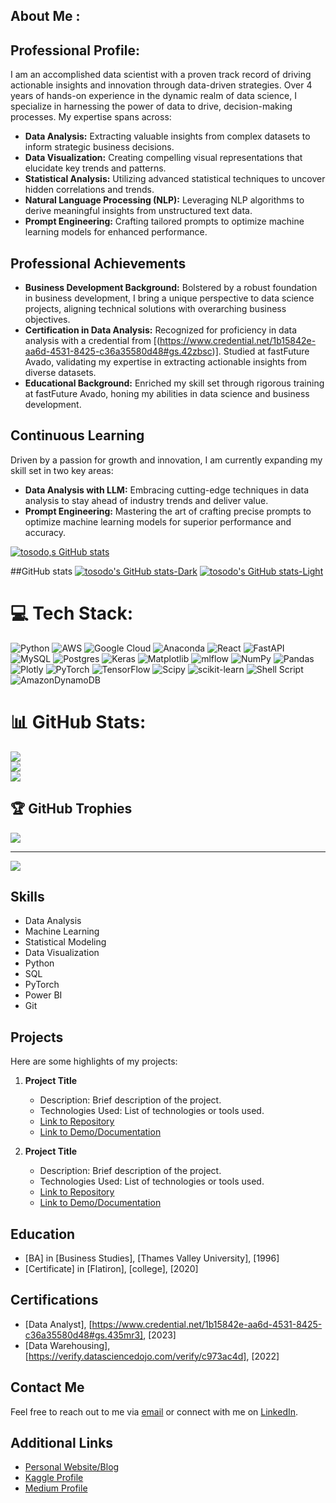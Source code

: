 

## About Me :
## Professional Profile: 
I am an accomplished data scientist with a proven track record of driving actionable insights and innovation through data-driven strategies. Over 4 years of hands-on experience in the dynamic realm of data science, I specialize in harnessing the power of data to drive, decision-making processes. My expertise spans across:

- **Data Analysis:** Extracting valuable insights from complex datasets to inform strategic business decisions.
- **Data Visualization:** Creating compelling visual representations that elucidate key trends and patterns.
- **Statistical Analysis:** Utilizing advanced statistical techniques to uncover hidden correlations and trends.
- **Natural Language Processing (NLP):** Leveraging NLP algorithms to derive meaningful insights from unstructured text data.
- **Prompt Engineering:** Crafting tailored prompts to optimize machine learning models for enhanced performance.

## Professional Achievements
- **Business Development Background:** Bolstered by a robust foundation in business development, I bring a unique perspective to data science projects, aligning technical solutions with overarching business objectives.
- **Certification in Data Analysis:** Recognized for proficiency in data analysis with a credential from [(https://www.credential.net/1b15842e-aa6d-4531-8425-c36a35580d48#gs.42zbsc)]. Studied at fastFuture Avado, validating my expertise in extracting actionable insights from diverse datasets.
- **Educational Background:** Enriched my skill set through rigorous training at fastFuture Avado, honing my abilities in data science and business development.

## Continuous Learning
Driven by a passion for growth and innovation, I am currently expanding my skill set in two key areas:
- **Data Analysis with LLM:** Embracing cutting-edge techniques in data analysis to stay ahead of industry trends and deliver value.
- **Prompt Engineering:** Mastering the art of crafting precise prompts to optimize machine learning models for superior performance and accuracy.


 


[![tosodo,s GitHub stats](https://github-readme-stats.vercel.app/api?username=tosodo)](https://github.com/tosodo/github-readme-stats)

##GitHub stats
[![tosodo's GitHub stats-Dark](https://github-readme-stats.vercel.app/api?username=tosodo&show_icons=true&theme=dark#gh-dark-mode-only)](https://github.com/tosodo/github-readme-stats#gh-dark-mode-only)
[![tosodo's GitHub stats-Light](https://github-readme-stats.vercel.app/api?username=tosodo&show_icons=true&theme=default#gh-light-mode-only)](https://github.com/tosodo/github-readme-stats#gh-light-mode-only)



# 💻 Tech Stack:
![Python](https://img.shields.io/badge/python-3670A0?style=for-the-badge&logo=python&logoColor=ffdd54) ![AWS](https://img.shields.io/badge/AWS-%23FF9900.svg?style=for-the-badge&logo=amazon-aws&logoColor=white) ![Google Cloud](https://img.shields.io/badge/GoogleCloud-%234285F4.svg?style=for-the-badge&logo=google-cloud&logoColor=white) ![Anaconda](https://img.shields.io/badge/Anaconda-%2344A833.svg?style=for-the-badge&logo=anaconda&logoColor=white) ![React](https://img.shields.io/badge/react-%2320232a.svg?style=for-the-badge&logo=react&logoColor=%2361DAFB) ![FastAPI](https://img.shields.io/badge/FastAPI-005571?style=for-the-badge&logo=fastapi) ![MySQL](https://img.shields.io/badge/mysql-%2300000f.svg?style=for-the-badge&logo=mysql&logoColor=white) ![Postgres](https://img.shields.io/badge/postgres-%23316192.svg?style=for-the-badge&logo=postgresql&logoColor=white) ![Keras](https://img.shields.io/badge/Keras-%23D00000.svg?style=for-the-badge&logo=Keras&logoColor=white) ![Matplotlib](https://img.shields.io/badge/Matplotlib-%23ffffff.svg?style=for-the-badge&logo=Matplotlib&logoColor=black) ![mlflow](https://img.shields.io/badge/mlflow-%23d9ead3.svg?style=for-the-badge&logo=numpy&logoColor=blue) ![NumPy](https://img.shields.io/badge/numpy-%23013243.svg?style=for-the-badge&logo=numpy&logoColor=white) ![Pandas](https://img.shields.io/badge/pandas-%23150458.svg?style=for-the-badge&logo=pandas&logoColor=white) ![Plotly](https://img.shields.io/badge/Plotly-%233F4F75.svg?style=for-the-badge&logo=plotly&logoColor=white) ![PyTorch](https://img.shields.io/badge/PyTorch-%23EE4C2C.svg?style=for-the-badge&logo=PyTorch&logoColor=white) ![TensorFlow](https://img.shields.io/badge/TensorFlow-%23FF6F00.svg?style=for-the-badge&logo=TensorFlow&logoColor=white) ![Scipy](https://img.shields.io/badge/SciPy-%230C55A5.svg?style=for-the-badge&logo=scipy&logoColor=%white) ![scikit-learn](https://img.shields.io/badge/scikit--learn-%23F7931E.svg?style=for-the-badge&logo=scikit-learn&logoColor=white) ![Shell Script](https://img.shields.io/badge/shell_script-%23121011.svg?style=for-the-badge&logo=gnu-bash&logoColor=white) ![AmazonDynamoDB](https://img.shields.io/badge/Amazon%20DynamoDB-4053D6?style=for-the-badge&logo=Amazon%20DynamoDB&logoColor=white)
# 📊 GitHub Stats:
![](https://github-readme-stats.vercel.app/api?username=tosodo&theme=dark&hide_border=false&include_all_commits=false&count_private=false)<br/>
![](https://github-readme-streak-stats.herokuapp.com/?user=tosodo&theme=dark&hide_border=false)<br/>
![](https://github-readme-stats.vercel.app/api/top-langs/?username=tosodo&theme=dark&hide_border=false&include_all_commits=false&count_private=false&layout=compact)

## 🏆 GitHub Trophies
![](https://github-profile-trophy.vercel.app/?username=tosodo&theme=radical&no-frame=true&no-bg=false&margin-w=4)

---
[![](https://visitcount.itsvg.in/api?id=tosodo&icon=0&color=0)](https://visitcount.itsvg.in)

<!-- Proudly created with GPRM ( https://gprm.itsvg.in ) -->

## Skills
- Data Analysis
- Machine Learning
- Statistical Modeling
- Data Visualization
- Python
- SQL
- PyTorch
- Power BI
- Git

## Projects
Here are some highlights of my projects:

1. **Project Title**
   - Description: Brief description of the project.
   - Technologies Used: List of technologies or tools used.
   - [Link to Repository](link)
   - [Link to Demo/Documentation](link)

2. **Project Title**
   - Description: Brief description of the project.
   - Technologies Used: List of technologies or tools used.
   - [Link to Repository](link)
   - [Link to Demo/Documentation](link)

## Education
- [BA] in [Business Studies], [Thames Valley University], [1996]
- [Certificate] in [Flatiron], [college], [2020]

## Certifications
- [Data Analyst], [https://www.credential.net/1b15842e-aa6d-4531-8425-c36a35580d48#gs.435mr3], [2023]
- [Data Warehousing], [https://verify.datasciencedojo.com/verify/c973ac4d], [2022]

## Contact Me
Feel free to reach out to me via [email](osodot@icloud.com) or connect with me on [LinkedIn](https://www.linkedin.com/in/osodot/).

## Additional Links
- [Personal Website/Blog](link)
- [Kaggle Profile](link)
- [Medium Profile](link)


